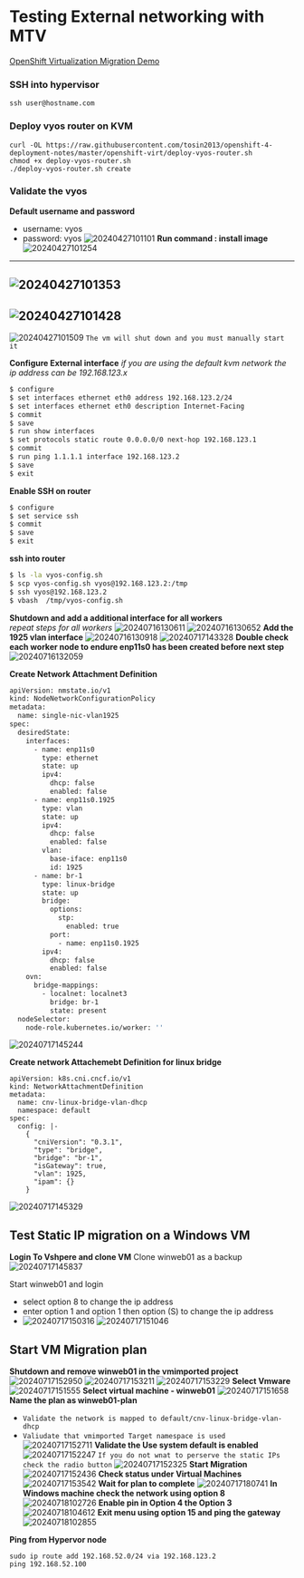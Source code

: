 # Testing External networking with MTV

[OpenShift Virtualization Migration Demo](https://demo.redhat.com/catalog?item=babylon-catalog-prod/equinix-metal.virt-migration-demo.prod&utm_source=webapp&utm_medium=share-link)


### SSH into hypervisor
```
ssh user@hostname.com
```

### Deploy vyos router on KVM
```
curl -OL https://raw.githubusercontent.com/tosin2013/openshift-4-deployment-notes/master/openshift-virt/deploy-vyos-router.sh
chmod +x deploy-vyos-router.sh
./deploy-vyos-router.sh create
```


### Validate the vyos
**Default username and password**
* username: vyos
* password: vyos
![20240427101101](https://i.imgur.com/FA2rwXB.png)
**Run command : install image**
![20240427101254](https://i.imgur.com/7yLOY8J.png)
---
![20240427101353](https://i.imgur.com/vmXQ8TE.png)
---
![20240427101428](https://i.imgur.com/PHT8DFo.png)
---
![20240427101509](https://i.imgur.com/Tp970x3.png)
`The vm will shut down and you must manually start it`

**Configure External interface**
*if you are using the default kvm network the ip address can be 192.168.123.x*
```bash
$ configure
$ set interfaces ethernet eth0 address 192.168.123.2/24
$ set interfaces ethernet eth0 description Internet-Facing
$ commit
$ save
$ run show interfaces
$ set protocols static route 0.0.0.0/0 next-hop 192.168.123.1
$ commit 
$ run ping 1.1.1.1 interface 192.168.123.2
$ save 
$ exit 
```

**Enable SSH on router**
```bash
$ configure 
$ set service ssh
$ commit 
$ save
$ exit
``` 

**ssh into router**
```bash
$ ls -la vyos-config.sh
$ scp vyos-config.sh vyos@192.168.123.2:/tmp
$ ssh vyos@192.168.123.2
$ vbash  /tmp/vyos-config.sh 
```

**Shutdown and add a additional  interface for all workers**  
*repeat steps for all workers*
![20240716130611](https://i.imgur.com/3HDcvUq.png)
![20240716130652](https://i.imgur.com/WUy0Fed.png)
**Add the 1925 vlan interface**
![20240716130918](https://i.imgur.com/Zfcjeal.png)
![20240717143328](https://i.imgur.com/HgIkPlq.png)
**Double check each worker node to endure enp11s0 has been created before next step**
![20240716132059](https://i.imgur.com/gkLGs89.png)

**Create Network Attachment Definition**
```bash
apiVersion: nmstate.io/v1
kind: NodeNetworkConfigurationPolicy
metadata:
  name: single-nic-vlan1925
spec:
  desiredState:
    interfaces:
      - name: enp11s0
        type: ethernet
        state: up
        ipv4:
          dhcp: false
          enabled: false
      - name: enp11s0.1925
        type: vlan
        state: up
        ipv4:
          dhcp: false
          enabled: false
        vlan:
          base-iface: enp11s0
          id: 1925
      - name: br-1
        type: linux-bridge
        state: up
        bridge:
          options:
            stp:
              enabled: true
          port:
            - name: enp11s0.1925
        ipv4:
          dhcp: false
          enabled: false
    ovn:
      bridge-mappings:
        - localnet: localnet3
          bridge: br-1
          state: present
  nodeSelector:
    node-role.kubernetes.io/worker: ''
```
![20240717145244](https://i.imgur.com/jbqRiHF.png)

**Create network Attachemebt Definition for linux bridge**
```
apiVersion: k8s.cni.cncf.io/v1
kind: NetworkAttachmentDefinition
metadata:
  name: cnv-linux-bridge-vlan-dhcp
  namespace: default
spec:
  config: |-
    {
      "cniVersion": "0.3.1",
      "type": "bridge",
      "bridge": "br-1",
      "isGateway": true,
      "vlan": 1925,
      "ipam": {}
    }
```
![20240717145329](https://i.imgur.com/NpLI6Gy.png)

## Test Static IP migration on a Windows VM
**Login To Vshpere and clone VM**
Clone winweb01 as a backup
![20240717145837](https://i.imgur.com/ohDBCtw.png)

Start winweb01 and login 
* select option 8 to change the ip address
* enter option 1 and option 1 then option (S) to change the ip address
* 
  ![20240717150316](https://i.imgur.com/fje2iUv.png)
  ![20240717151046](https://i.imgur.com/i6c0VxC.png)

## Start VM Migration plan
**Shutdown and remove winweb01 in the vmimported project**
![20240717152950](https://i.imgur.com/ev9wobR.png)
![20240717153211](https://i.imgur.com/PNyUJ2M.png)
![20240717153229](https://i.imgur.com/ouRo6wW.png)
**Select Vmware**
![20240717151555](https://i.imgur.com/BcRtUMd.png)
**Select virtual machine - winweb01**
![20240717151658](https://i.imgur.com/iNpjTO3.png)
**Name the plan as winweb01-plan**
* `Validate the network is mapped to default/cnv-linux-bridge-vlan-dhcp`
* `Valiudate that vmimported Target namespace is used`
![20240717152711](https://i.imgur.com/VlX6YJo.png)
**Validate the Use system default is enabled**
![20240717152247](https://i.imgur.com/ETZNOMI.png)
`If you do not wnat to perserve the static IPs check the radio button`
![20240717152325](https://i.imgur.com/RVAS3c8.png)
**Start Migration**
![20240717152436](https://i.imgur.com/dxsLj9U.png)
**Check status under Virtual Machines**
![20240717153542](https://i.imgur.com/hkDyGVv.png)
**Wait for plan to complete**
![20240717180741](https://i.imgur.com/xc9BMCs.png) 
**In Windows machine check the network using option 8**
![20240718102726](https://i.imgur.com/w7MR9tW.png)
**Enable pin in Option 4 the Option 3**
![20240718104612](https://i.imgur.com/BLqw1TH.png)
**Exit menu using option 15 and ping the gateway**
![20240718102855](https://i.imgur.com/Lzvinmx.png)

**Ping from Hypervor node**
```
sudo ip route add 192.168.52.0/24 via 192.168.123.2
ping 192.168.52.100
```